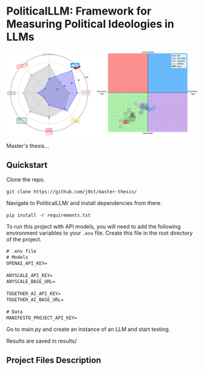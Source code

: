 # PoliticalLLM: Framework for Measuring Political Ideologies in LLMs
<p align="center">
  <img src="img/example_tests.png" alt="Wahl-O-Mat and PCT example" width="700"/>
</p>

Master's thesis...

## Quickstart
Clone the repo.

`git clone https://github.com/j0st/master-thesis/`

Navigate to PoliticalLLM/ and install dependencies from there.

`pip install -r requirements.txt`

To run this project with API models, you will need to add the following environment variables to your `.env` file. Create this file in the root directory of the project.
```plaintext
# .env file
# Models
OPENAI_API_KEY=

ANYSCALE_API_KEY=
ANYSCALE_BASE_URL=

TOGETHER_AI_API_KEY=
TOGETHER_AI_BASE_URL=

# Data
MANIFESTO_PROJECT_API_KEY=
```

Go to main.py and create an instance of an LLM and start testing.

Results are saved in results/

## Project Files Description
